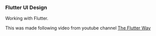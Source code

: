 ### Flutter UI Design
Working with Flutter.

This was made following video from youtube channel [The Flutter Way](https://www.youtube.com/watch?v=qQ75cxc5q8o)
